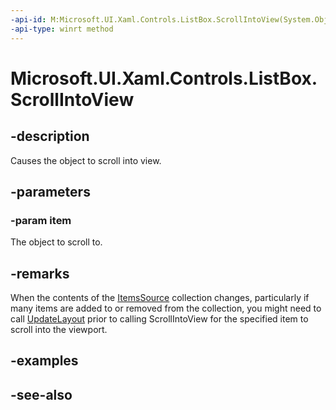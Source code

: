 ```yaml
---
-api-id: M:Microsoft.UI.Xaml.Controls.ListBox.ScrollIntoView(System.Object)
-api-type: winrt method
---
```


<!-- Method syntax
public void ScrollIntoView(System.Object item)
-->

# Microsoft.UI.Xaml.Controls.ListBox.ScrollIntoView

## -description
Causes the object to scroll into view.

## -parameters
### -param item
The object to scroll to.

## -remarks
When the contents of the [ItemsSource](itemscontrol_itemssource.md) collection changes, particularly if many items are added to or removed from the collection, you might need to call [UpdateLayout](../microsoft.ui.xaml/uielement_updatelayout_1243658106.md) prior to calling ScrollIntoView for the specified item to scroll into the viewport.

## -examples

## -see-also
